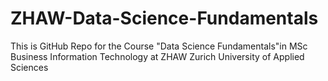 # ZHAW-Data-Science-Fundamentals
This is GitHub Repo for the Course "Data Science Fundamentals"in MSc Business Information Technology at ZHAW Zurich University of Applied Sciences
